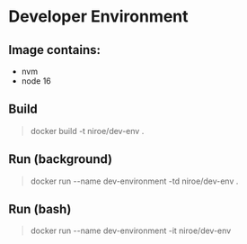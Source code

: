 # Developer Environment

## Image contains: 
- nvm
- node 16

## Build
> docker build -t niroe/dev-env .

## Run (background)
> docker run --name dev-environment -td niroe/dev-env .

## Run (bash)
> docker run --name dev-environment -it niroe/dev-env
